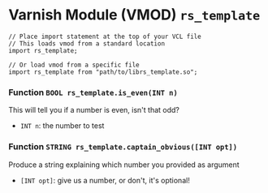 <!--

   !!!!!!  WARNING: DO NOT EDIT THIS FILE!

   This file was generated from the Varnish VMOD source code.
   It will be automatically updated on each build.

-->
# Varnish Module (VMOD) `rs_template`

```vcl
// Place import statement at the top of your VCL file
// This loads vmod from a standard location
import rs_template;

// Or load vmod from a specific file
import rs_template from "path/to/librs_template.so";
```

### Function `BOOL rs_template.is_even(INT n)`

This will tell you if a number is even, isn't that odd?

* `INT n`:
the number to test

### Function `STRING rs_template.captain_obvious([INT opt])`

Produce a string explaining which number you provided as argument

* `[INT opt]`:
give us a number, or don't, it's optional!
